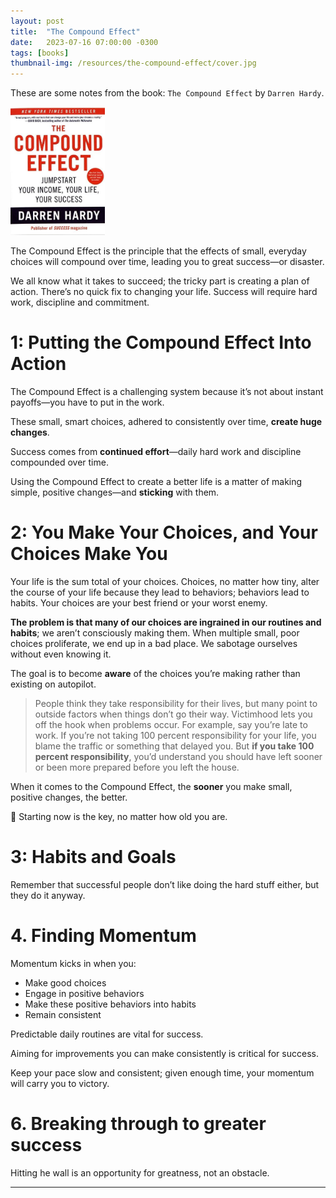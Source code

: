 ```yaml
---
layout: post
title:  "The Compound Effect"
date:   2023-07-16 07:00:00 -0300
tags: [books]
thumbnail-img: /resources/the-compound-effect/cover.jpg
---
```


These are some notes from the book: `The Compound Effect` by `Darren Hardy`. 

<img src="/resources/the-compound-effect/cover.jpg" width="30%">

The Compound Effect is the principle that the effects of small, everyday choices will compound over time, leading you to great success—or disaster.

We all know what it takes to succeed; the tricky part is creating a plan of action. There’s no quick fix to changing your life. Success will require hard work, discipline and commitment.

# 1: Putting the Compound Effect Into Action

The Compound Effect is a challenging system because it’s not about instant payoffs—you have to put in the work.

These small, smart choices, adhered to consistently over time, **create huge changes**.

Success comes from **continued effort**—daily hard work and discipline compounded over time.

Using the Compound Effect to create a better life is a matter of making simple, positive changes—and **sticking** with them.

# 2: You Make Your Choices, and Your Choices Make You

Your life is the sum total of your choices. Choices, no matter how tiny, alter the course of your life because they lead to behaviors; behaviors lead to habits. Your choices are your best friend or your worst enemy.

**The problem is that many of our choices are ingrained in our routines and habits**; we aren’t consciously making them. When multiple small, poor choices proliferate, we end up in a bad place. We sabotage ourselves without even knowing it.

The goal is to become **aware** of the choices you’re making rather than existing on autopilot.

> People think they take responsibility for their lives, but many point to outside factors when things don’t go their way. Victimhood lets you off the hook when problems occur. For example, say you’re late to work. If you’re not taking 100 percent responsibility for your life, you blame the traffic or something that delayed you. But **if you take 100 percent responsibility**, you’d understand you should have left sooner or been more prepared before you left the house.
> 

When it comes to the Compound Effect, the **sooner** you make small, positive changes, the better.

<aside>
🔑 Starting now is the key, no matter how old you are.

</aside>

# 3: Habits and Goals

Remember that successful people don’t like doing the hard stuff either, but they do it anyway.

# 4. Finding Momentum

Momentum kicks in when you:

- Make good choices
- Engage in positive behaviors
- Make these positive behaviors into habits
- Remain consistent

Predictable daily routines are vital for success.

Aiming for improvements you can make consistently is critical for success.

Keep your pace slow and consistent; given enough time, your momentum will carry you to victory.

# 6. Breaking through to greater success

Hitting he wall is an opportunity for greatness, not an obstacle.

---